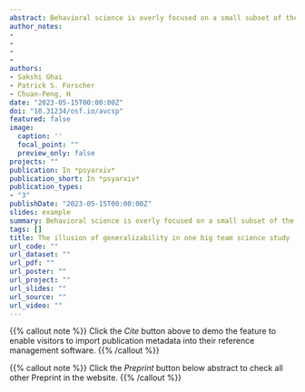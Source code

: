 ```yaml
---
abstract: Behavioral science is overly focused on a small subset of the global population. This leads to a “generalizability problem” because the degree to which behavioral science theories adequately capture the psychology of populations outside this small subset is unknown. “Big team science” projects, which involve huge teams of collaborators from research labs all over the world that run participants using a common protocol1, have been heralded as a solution to this “generalizability problem” because they provide a way for researchers to recruit participants from many regions rather than just one. Here we evaluate the adequacy of one such big team science project which claimed the “globalizability” of temporal discounting, the phenomenon in which the subjective value of deferred rewards is smaller than immediate rewards2. Although the project recruited 171 researchers from 109 institutions, and 13629 research participants speaking 40 languages across 61 countries, we argue that relying solely on the typical big team methodology created an "illusion of generalizability", leading authors to overestimate the extent to which research findings can be applied globally. We found that, across low-, middle-, and high-income countries, samples were all similarly young, well-educated, urban, digitally-connected, and the authors were largely concentrated in the Global North. This homogeneity belies the heterogeneity present within each country3,4. We argue that researchers using big team science methods should more closely attend to how their methods include or exclude underrepresented populations, thereby avoiding the “illusion of generalizability”.
author_notes:
- 
- 
- 
- 
authors:
- Sakshi Ghai
- Patrick S. Forscher
- Chuan-Peng, H
date: "2023-05-15T00:00:00Z"
doi: "10.31234/osf.io/avcsp"
featured: false
image:
  caption: ''
  focal_point: ""
  preview_only: false
projects: ""
publication: In *psyarxiv*
publication_short: In *psyarxiv*
publication_types: 
- "3"
publishDate: "2023-05-15T00:00:00Z"
slides: example
summary: Behavioral science is overly focused on a small subset of the global population. 
tags: []
title: The illusion of generalizability in one big team science study
url_code: ""
url_dataset: ""
url_pdf: ""
url_poster: ""
url_project: ""
url_slides: ""
url_source: ""
url_video: ""
---
```


{{% callout note %}}
Click the _Cite_ button above to demo the feature to enable visitors to import publication metadata into their reference management software.
{{% /callout %}}

{{% callout note %}}
Click the _Preprint_ button below abstract to check all other Preprint in the website.
{{% /callout %}}
